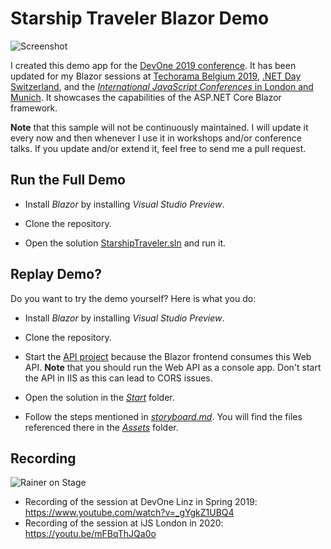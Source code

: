 # Starship Traveler Blazor Demo

![Screenshot](starship-travel.gif)

I created this demo app for the [DevOne 2019 conference](https://devone.at). It has been updated for my Blazor sessions at [Techorama Belgium 2019](https://techorama.be/), [.NET Day Switzerland](https://dotnetday.ch/), and the [*International JavaScript Conferences* in London and Munich](https://javascript-conference.com/). It showcases the capabilities of the ASP.NET Core Blazor framework.

**Note** that this sample will not be continuously maintained. I will update it every now and then whenever I use it in workshops and/or conference talks. If you update and/or extend it, feel free to send me a pull request.

## Run the Full Demo

* Install *Blazor* by installing *Visual Studio Preview*.

* Clone the repository.

* Open the solution [StarshipTraveler.sln](StarshipTraveler.sln) and run it.

## Replay Demo?

Do you want to try the demo yourself? Here is what you do:

* Install *Blazor* by installing *Visual Studio Preview*.

* Clone the repository.

* Start the [API project](StarshipTraveler.Api) because the Blazor frontend consumes this Web API. **Note** that you should run the Web API as a console app. Don't start the API in IIS as this can lead to CORS issues.

* Open the solution in the [*Start*](Start) folder.

* Follow the steps mentioned in [*storyboard.md*](storyboard.md). You will find the files referenced there in the [*Assets*](Assets) folder.

## Recording

![Rainer on Stage](rainer-on-stage.jpg)

* Recording of the session at DevOne Linz in Spring 2019: https://www.youtube.com/watch?v=_gYgkZ1UBQ4
* Recording of the session at iJS London in 2020: https://youtu.be/mFBqThJQa0o
